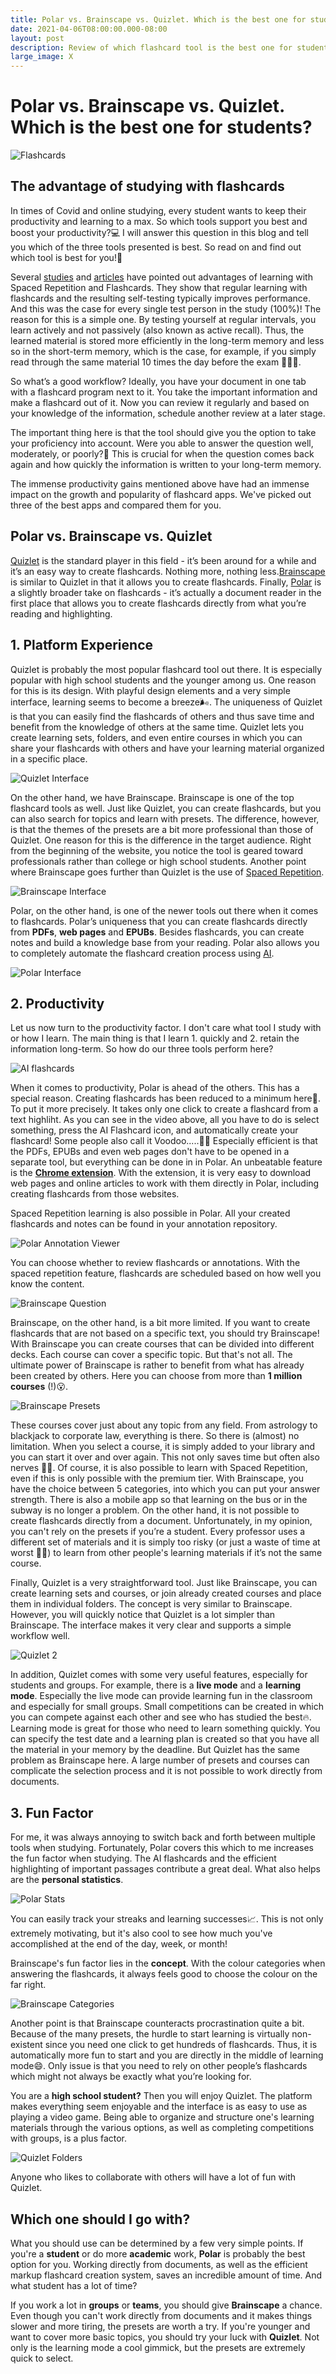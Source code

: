 ```yaml
---
title: Polar vs. Brainscape vs. Quizlet. Which is the best one for students?
date: 2021-04-06T08:00:00.000-08:00
layout: post
description: Review of which flashcard tool is the best one for students.
large_image: X
---
```


# Polar vs. Brainscape vs. Quizlet. Which is the best one for students?
 
<img alt="Flashcards" src="https://i.imgur.com/wYz3d7M.jpg[/img]">

## The advantage of studying with flashcards

In times of Covid and online studying, every student wants to keep their productivity and learning to a max. So which tools support you best and boost your productivity?💻 I will answer this question in this blog and tell you which of the three tools presented is best. So read on and find out which tool is best for you!👀

Several  <a href="https://numinous.productions/ttft/" target="_blank">studies</a> and <a href="https://getpolarized.io/2020/09/20/What-is-Spaced-Repetition-A-Beginner's-Guide.html" target="_blank">articles</a> have pointed out advantages of learning with Spaced Repetition and Flashcards. They show that regular learning with flashcards and the resulting self-testing typically improves performance. And this was the case for every single test person in the study (100%)! The reason for this is a simple one. By testing yourself at regular intervals, you learn actively and not passively (also known as active recall). Thus, the learned material is stored more efficiently in the long-term memory and less so in the short-term memory, which is the case, for example, if you simply read through the same material 10 times the day before the exam 🤷‍♂️😂.

So what’s a good workflow? Ideally, you have your document in one tab with a flashcard program next to it. You take the important information and make a flashcard out of it. Now you can review it regularly and based on your knowledge of the information, schedule another review at a later stage.

The important thing here is that the tool should give you the option to take your proficiency into account. Were you able to answer the question well, moderately, or poorly?👀 This is crucial for when the question comes back again and how quickly the information is written to your long-term memory.

The immense productivity gains mentioned above have had an immense impact on the growth and popularity of flashcard apps. We've picked out three of the best apps and compared them for you.

## Polar vs. Brainscape vs. Quizlet

<a href="https://https://quizlet.com/" target="_blank">Quizlet</a> is the standard player in this field - it’s been around for a while and it’s an easy way to create flashcards. Nothing more, nothing less.<a href="https://www.brainscape.com/" target="_blank">Brainscape</a> is similar to Quizlet in that it allows you to create flashcards. Finally, <a href="https://www.getpolarized.io" target="_blank">Polar</a> is a slightly broader take on flashcards - it’s actually a document reader in the first place that allows you to create flashcards directly from what you’re reading and highlighting.

## 1.  Platform Experience

Quizlet is probably the most popular flashcard tool out there. It is especially popular with high school students and the younger among us. One reason for this is its design. With playful design elements and a very simple interface, learning seems to become a breeze🌬️. The uniqueness of Quizlet is that you can easily find the flashcards of others and thus save time and benefit from the knowledge of others at the same time. Quizlet lets you create learning sets, folders, and even entire courses in which you can share your flashcards with others and have your learning material organized in a specific place.
  
<img alt="Quizlet Interface" src="https://i.imgur.com/GfL8PB9.png">

On the other hand, we have Brainscape. Brainscape is one of the top flashcard tools as well. Just like Quizlet, you can create flashcards, but you can also search for topics and learn with presets. The difference, however, is that the themes of the presets are a bit more professional than those of Quizlet. One reason for this is the difference in the target audience. Right from the beginning of the website, you notice the tool is geared toward professionals rather than college or high school students. Another point where Brainscape goes further than Quizlet is the use of <a href="https://getpolarized.io/2020/09/20/What-is-Spaced-Repetition-A-Beginner's-Guide.html" target="_blank">Spaced Repetition</a>.
  
<img alt="Brainscape Interface" src="https://i.imgur.com/1M2TrFH.png">

Polar, on the other hand, is one of the newer tools out there when it comes to flashcards. Polar’s uniqueness that you can create flashcards directly from **PDFs**, **web pages** and **EPUBs**. Besides flashcards, you can create notes and build a knowledge base from your reading. Polar also allows you to completely automate the flashcard creation process using <a href="https://getpolarized.io/2020/12/16/Polar-2-0-99-Released-with-AI-Flashcards.html" target="_blank">AI</a>.

<img alt="Polar Interface" src="https://i.imgur.com/bi4Klok.png">

## 2.  Productivity
    
Let us now turn to the productivity factor. I don't care what tool I study with or how I learn. The main thing is that I learn 1. quickly and 2. retain the information long-term. So how do our three tools perform here?

<img alt="AI flashcards" src="https://i.imgur.com/Iu1ilJ0.gif">

When it comes to productivity, Polar is ahead of the others. This has a special reason. Creating flashcards has been reduced to a minimum here🥳. To put it more precisely. It takes only one click to create a flashcard from a text highliht. As you can see in the video above, all you have to do is select something, press the AI Flashcard icon, and automatically create your flashcard! Some people also call it Voodoo.....👀🔮 Especially efficient is that the PDFs, EPUBs and even web pages don't have to be opened in a separate tool, but everything can be done in in Polar. An unbeatable feature is the <a href="https://chrome.google.com/webstore/detail/save-to-polar/jkfdkjomocoaljglgddnmhcbolldcafd" target="_blank">**Chrome extension**</a>. With the extension, it is very easy to download web pages and online articles to work with them directly in Polar, including creating flashcards from those websites.

Spaced Repetition learning is also possible in Polar. All your created flashcards and notes can be found in your annotation repository. 

<img alt="Polar Annotation Viewer" src="https://i.imgur.com/JFExcKH.png">

You can choose whether to review flashcards or annotations. With the spaced repetition feature, flashcards are scheduled based on how well you know the content.

<img alt="Brainscape Question" src="https://i.imgur.com/vozwFFn.png">
  
Brainscape, on the other hand, is a bit more limited. If you want to create flashcards that are not based on a specific text, you should try Brainscape! With Brainscape you can create courses that can be divided into different decks. Each course can cover a specific topic. But that's not all. The ultimate power of Brainscape is rather to benefit from what has already been created by others. Here you can choose from more than **1 million courses** (!)😮.

<img alt="Brainscape Presets" src="https://i.imgur.com/Km6sreZ.png">
  
These courses cover just about any topic from any field. From astrology to blackjack to corporate law, everything is there. So there is (almost) no limitation. When you select a course, it is simply added to your library and you can start it over and over again. This not only saves time but often also nerves 😬🙄. Of course, it is also possible to learn with Spaced Repetition, even if this is only possible with the premium tier. With Brainscape, you have the choice between 5 categories, into which you can put your answer strength. There is also a mobile app so that learning on the bus or in the subway is no longer a problem. On the other hand, it is not possible to create flashcards directly from a document. Unfortunately, in my opinion, you can't rely on the presets if you’re a student. Every professor uses a different set of materials and it is simply too risky (or just a waste of time at worst 🤷‍♂️) to learn from other people's learning materials if it’s not the same course.

Finally, Quizlet is a very straightforward tool. Just like Brainscape, you can create learning sets and courses, or join already created courses and place them in individual folders. The concept is very similar to Brainscape. However, you will quickly notice that Quizlet is a lot simpler than Brainscape. The interface makes it very clear and supports a simple workflow well.

<img alt="Quizlet 2" src="https://i.imgur.com/5DdGZLA.png">
  
In addition, Quizlet comes with some very useful features, especially for students and groups. For example, there is a **live mode** and a **learning mode**. Especially the live mode can provide learning fun in the classroom and especially for small groups. Small competitions can be created in which you can compete against each other and see who has studied the best🔥. Learning mode is great for those who need to learn something quickly. You can specify the test date and a learning plan is created so that you have all the material in your memory by the deadline. But Quizlet has the same problem as Brainscape here. A large number of presets and courses can complicate the selection process and it is not possible to work directly from documents.

## 3.  Fun Factor
    
For me, it was always annoying to switch back and forth between multiple tools when studying. Fortunately, Polar covers this which to me increases the fun factor when studying. The AI flashcards and the efficient highlighting of important passages contribute a great deal. What also helps are the **personal statistics**.

<img alt="Polar Stats" src="https://i.imgur.com/S0swojr.png">

You can easily track your streaks and learning successes📈. This is not only extremely motivating, but it's also cool to see how much you've accomplished at the end of the day, week, or month!
  
Brainscape's fun factor lies in the **concept**. With the colour categories when answering the flashcards, it always feels good to choose the colour on the far right.
  
<img alt="Brainscape Categories" src="https://i.imgur.com/bfQnpSm.png">
  
Another point is that Brainscape counteracts procrastination quite a bit. Because of the many presets, the hurdle to start learning is virtually non-existent since you need one click to get hundreds of flashcards. Thus, it is automatically more fun to start and you are directly in the middle of learning mode😄. Only issue is that you need to rely on other people’s flashcards which might not always be exactly what you’re looking for.

You are a **high school student?** Then you will enjoy Quizlet. The platform makes everything seem enjoyable and the interface is as easy to use as playing a video game. Being able to organize and structure one's learning materials through the various options, as well as completing competitions with groups, is a plus factor.

<img alt="Quizlet Folders" src="https://i.imgur.com/p7dI2TE.jpg">

Anyone who likes to collaborate with others will have a lot of fun with Quizlet.

## Which one should I go with?

What you should use can be determined by a few very simple points. If you're a **student** or do more **academic** work, **Polar** is probably the best option for you. Working directly from documents, as well as the efficient markup flashcard creation system, saves an incredible amount of time. And what student has a lot of time?

If you work a lot in **groups** or **teams**, you should give **Brainscape** a chance. Even though you can't work directly from documents and it makes things slower and more tiring, the presets are worth a try. If you're younger and want to cover more basic topics, you should try your luck with **Quizlet**. Not only is the learning mode a cool gimmick, but the presets are extremely quick to select.
